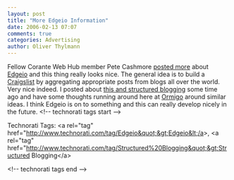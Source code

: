 ```yaml
---
layout: post
title: "More Edgeio Information"
date: 2006-02-13 07:07
comments: true
categories: Advertising
author: Oliver Thylmann
---
```









Fellow Corante Web Hub member Pete Cashmore [posted more](http://mashable.com/2006/02/12/edgeio-mikes-little-ebay-killer/) about [Edgeio](http://www.edgeio.com/) and this thing really looks nice. The general idea is to build a [Craigslist](http://www.craigslist.com/) by aggregating appropriate posts from blogs all over the world. Very nice indeed. I posted about [this and structured blogging](http://blog.thylmann.net/2005/12/structuredblogg.html) some time ago and have some thoughts running around here at [Ormigo](http://ormigo.com/) around similar ideas. I think Edgeio is on to something and this can really develop nicely in the future.
&lt;!-- technorati tags start --&gt;

Technorati Tags: &lt;a rel=&quot;tag&quot; href=&quot;http://www.technorati.com/tag/Edgeio&quot;&gt;Edgeio&lt;/a&gt;, &lt;a rel=&quot;tag&quot; href=&quot;http://www.technorati.com/tag/Structured%20Blogging&quot;&gt;Structured Blogging&lt;/a&gt;

&lt;!-- technorati tags end --&gt;


